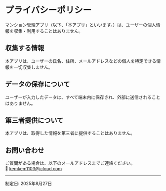 # プライバシーポリシー

マンション管理アプリ（以下、「本アプリ」といいます。）は、ユーザーの個人情報を収集・利用することはありません。

## 収集する情報
本アプリは、ユーザーの氏名、住所、メールアドレスなどの個人を特定できる情報を一切収集しません。

## データの保存について
ユーザーが入力したデータは、すべて端末内に保存され、外部に送信されることはありません。

## 第三者提供について
本アプリは、取得した情報を第三者に提供することはありません。

## お問い合わせ
ご質問がある場合は、以下のメールアドレスまでご連絡ください。  
📧 kemkem1103@icloud.com

---

制定日: 2025年8月27日
